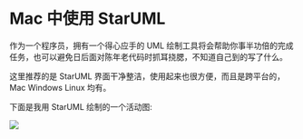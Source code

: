 # Mac 中使用 StarUML

作为一个程序员，拥有一个得心应手的 UML 绘制工具将会帮助你事半功倍的完成任务，也可以避免日后面对陈年老代码时抓耳挠腮，不知道自己到的写了什么。

这里推荐的是 StarUML 界面干净整洁，使用起来也很方便，而且是跨平台的， Mac Windows Linux 均有。

下面是我用 StarUML 绘制的一个活动图:

![](http://ww4.sinaimg.cn/large/005Xtdi2jw1f4g9pwjrrzj30rs0k20v1.jpg)

